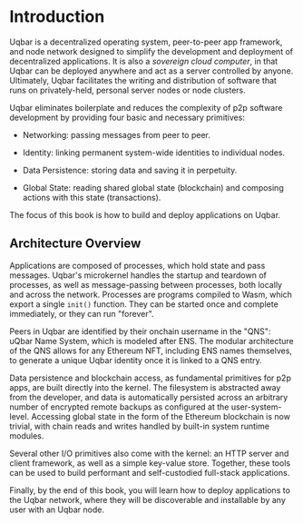 # Introduction

Uqbar is a decentralized operating system, peer-to-peer app framework, and node network designed to simplify the development and deployment of decentralized applications.
It is also a *sovereign cloud computer*, in that Uqbar can be deployed anywhere and act as a server controlled by anyone.
Ultimately, Uqbar facilitates the writing and distribution of software that runs on privately-held, personal server nodes or node clusters.

Uqbar eliminates boilerplate and reduces the complexity of p2p software development by providing four basic and necessary primitives:

- Networking: passing messages from peer to peer.

- Identity: linking permanent system-wide identities to individual nodes.

- Data Persistence: storing data and saving it in perpetuity.

- Global State: reading shared global state (blockchain) and composing actions with this state (transactions).

The focus of this book is how to build and deploy applications on Uqbar.

## Architecture Overview

Applications are composed of processes, which hold state and pass messages.
Uqbar's microkernel handles the startup and teardown of processes, as well as message-passing between processes, both locally and across the network.
Processes are programs compiled to Wasm, which export a single `init()` function.
They can be started once and complete immediately, or they can run "forever".

Peers in Uqbar are identified by their onchain username in the "QNS": uQbar Name System, which is modeled after ENS.
The modular architecture of the QNS allows for any Ethereum NFT, including ENS names themselves, to generate a unique Uqbar identity once it is linked to a QNS entry.

Data persistence and blockchain access, as fundamental primitives for p2p apps, are built directly into the kernel.
The filesystem is abstracted away from the developer, and data is automatically persisted across an arbitrary number of encrypted remote backups as configured at the user-system-level.
Accessing global state in the form of the Ethereum blockchain is now trivial, with chain reads and writes handled by built-in system runtime modules.

Several other I/O primitives also come with the kernel: an HTTP server and client framework, as well as a simple key-value store.
Together, these tools can be used to build performant and self-custodied full-stack applications.

Finally, by the end of this book, you will learn how to deploy applications to the Uqbar network, where they will be discoverable and installable by any user with an Uqbar node.
